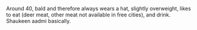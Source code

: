 
Around 40, bald and therefore always wears a hat, slightly overweight, likes to eat (deer meat, other meat not available in free cities), and drink. Shaukeen aadmi basically.